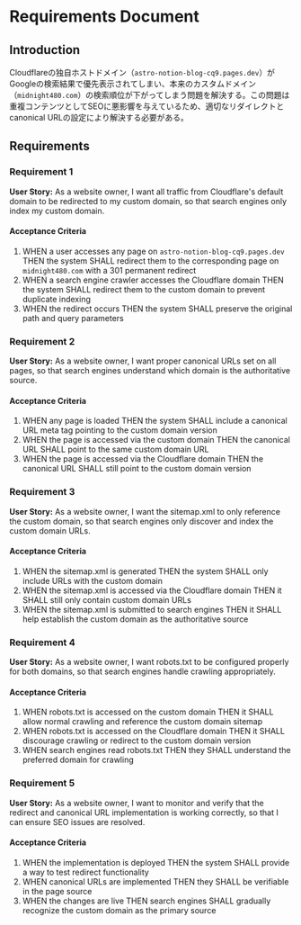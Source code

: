 # Requirements Document

## Introduction

Cloudflareの独自ホストドメイン（`astro-notion-blog-cq9.pages.dev`）がGoogleの検索結果で優先表示されてしまい、本来のカスタムドメイン（`midnight480.com`）の検索順位が下がってしまう問題を解決する。この問題は重複コンテンツとしてSEOに悪影響を与えているため、適切なリダイレクトとcanonical URLの設定により解決する必要がある。

## Requirements

### Requirement 1

**User Story:** As a website owner, I want all traffic from Cloudflare's default domain to be redirected to my custom domain, so that search engines only index my custom domain.

#### Acceptance Criteria

1. WHEN a user accesses any page on `astro-notion-blog-cq9.pages.dev` THEN the system SHALL redirect them to the corresponding page on `midnight480.com` with a 301 permanent redirect
2. WHEN a search engine crawler accesses the Cloudflare domain THEN the system SHALL redirect them to the custom domain to prevent duplicate indexing
3. WHEN the redirect occurs THEN the system SHALL preserve the original path and query parameters

### Requirement 2

**User Story:** As a website owner, I want proper canonical URLs set on all pages, so that search engines understand which domain is the authoritative source.

#### Acceptance Criteria

1. WHEN any page is loaded THEN the system SHALL include a canonical URL meta tag pointing to the custom domain version
2. WHEN the page is accessed via the custom domain THEN the canonical URL SHALL point to the same custom domain URL
3. WHEN the page is accessed via the Cloudflare domain THEN the canonical URL SHALL still point to the custom domain version

### Requirement 3

**User Story:** As a website owner, I want the sitemap.xml to only reference the custom domain, so that search engines only discover and index the custom domain URLs.

#### Acceptance Criteria

1. WHEN the sitemap.xml is generated THEN the system SHALL only include URLs with the custom domain
2. WHEN the sitemap.xml is accessed via the Cloudflare domain THEN it SHALL still only contain custom domain URLs
3. WHEN the sitemap.xml is submitted to search engines THEN it SHALL help establish the custom domain as the authoritative source

### Requirement 4

**User Story:** As a website owner, I want robots.txt to be configured properly for both domains, so that search engines handle crawling appropriately.

#### Acceptance Criteria

1. WHEN robots.txt is accessed on the custom domain THEN it SHALL allow normal crawling and reference the custom domain sitemap
2. WHEN robots.txt is accessed on the Cloudflare domain THEN it SHALL discourage crawling or redirect to the custom domain version
3. WHEN search engines read robots.txt THEN they SHALL understand the preferred domain for crawling

### Requirement 5

**User Story:** As a website owner, I want to monitor and verify that the redirect and canonical URL implementation is working correctly, so that I can ensure SEO issues are resolved.

#### Acceptance Criteria

1. WHEN the implementation is deployed THEN the system SHALL provide a way to test redirect functionality
2. WHEN canonical URLs are implemented THEN they SHALL be verifiable in the page source
3. WHEN the changes are live THEN search engines SHALL gradually recognize the custom domain as the primary source